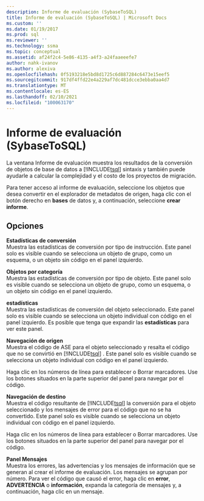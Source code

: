 ```yaml
---
description: Informe de evaluación (SybaseToSQL)
title: Informe de evaluación (SybaseToSQL) | Microsoft Docs
ms.custom: ''
ms.date: 01/19/2017
ms.prod: sql
ms.reviewer: ''
ms.technology: ssma
ms.topic: conceptual
ms.assetid: af24f2c4-5e86-4135-a4f3-a24faaeeefe7
author: nahk-ivanov
ms.author: alexiva
ms.openlocfilehash: 0f5193218e5bd8d1725c6d887284c6473e15eef5
ms.sourcegitcommit: 917df4ffd22e4a229af7dc481dcce3ebba0aa4d7
ms.translationtype: MT
ms.contentlocale: es-ES
ms.lasthandoff: 02/10/2021
ms.locfileid: "100063170"
---
```

# <a name="assessment-report-sybasetosql"></a>Informe de evaluación (SybaseToSQL)
La ventana Informe de evaluación muestra los resultados de la conversión de objetos de base de datos a [!INCLUDE[tsql](../../includes/tsql-md.md)] sintaxis y también puede ayudarle a calcular la complejidad y el costo de los proyectos de migración.  
  
Para tener acceso al informe de evaluación, seleccione los objetos que desea convertir en el explorador de metadatos de origen, haga clic con el botón derecho en **bases** de datos y, a continuación, seleccione **crear informe**.  
  
## <a name="options"></a>Opciones  
**Estadísticas de conversión**  
Muestra las estadísticas de conversión por tipo de instrucción. Este panel solo es visible cuando se selecciona un objeto de grupo, como un esquema, o un objeto sin código en el panel izquierdo.  
  
**Objetos por categoría**  
Muestra las estadísticas de conversión por tipo de objeto. Este panel solo es visible cuando se selecciona un objeto de grupo, como un esquema, o un objeto sin código en el panel izquierdo.  
  
**estadísticas**  
Muestra las estadísticas de conversión del objeto seleccionado. Este panel solo es visible cuando se selecciona un objeto individual con código en el panel izquierdo. Es posible que tenga que expandir las **estadísticas** para ver este panel.  
  
**Navegación de origen**  
Muestra el código de ASE para el objeto seleccionado y resalta el código que no se convirtió en [!INCLUDE[tsql](../../includes/tsql-md.md)] . Este panel solo es visible cuando se selecciona un objeto individual con código en el panel izquierdo.  
  
Haga clic en los números de línea para establecer o Borrar marcadores. Use los botones situados en la parte superior del panel para navegar por el código.  
  
**Navegación de destino**  
Muestra el código resultante de [!INCLUDE[tsql](../../includes/tsql-md.md)] la conversión para el objeto seleccionado y los mensajes de error para el código que no se ha convertido. Este panel solo es visible cuando se selecciona un objeto individual con código en el panel izquierdo.  
  
Haga clic en los números de línea para establecer o Borrar marcadores. Use los botones situados en la parte superior del panel para navegar por el código.  
  
**Panel Mensajes**  
Muestra los errores, las advertencias y los mensajes de información que se generan al crear el informe de evaluación. Los mensajes se agrupan por número. Para ver el código que causó el error, haga clic en **error**, **ADVERTENCIA** o **información**, expanda la categoría de mensajes y, a continuación, haga clic en un mensaje.  
  
